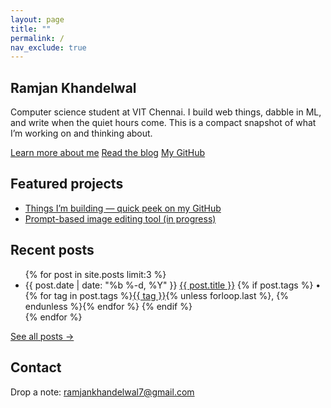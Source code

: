```yaml
---
layout: page
title: ""
permalink: /
nav_exclude: true
---
```


<section class="hero">
  <h1>Ramjan Khandelwal</h1>
  <p>Computer science student at VIT Chennai. I build web things, dabble in ML, and write when the quiet hours come. This is a compact snapshot of what I’m working on and thinking about.</p>
</section>

<section class="cta">
  <a class="btn" href="/about/">Learn more about me</a>
  <a class="btn" href="/blog/">Read the blog</a>
  <a class="btn" href="https://github.com/ravenZ3" target="_blank" rel="noopener">My GitHub</a>
</section>

<section class="featured-projects">
  <h2>Featured projects</h2>
  <ul>
    <li><a href="https://github.com/ravenZ3" target="_blank" rel="noopener">Things I’m building — quick peek on my GitHub</a></li>
    <li><a href="/projects/prompt-image-tool/">Prompt-based image editing tool (in progress)</a></li>
  </ul>
</section>

<section class="recent-posts">
  <h2>Recent posts</h2>
  <ul>
    {% for post in site.posts limit:3 %}
      <li>
        <time>{{ post.date | date: "%b %-d, %Y" }}</time>
        <a href="{{ post.url | relative_url }}">{{ post.title }}</a>
        {% if post.tags %}
          <span class="meta">• {% for tag in post.tags %}<a href="{{ '/tags/#' | append: tag | relative_url }}">{{ tag }}</a>{% unless forloop.last %}, {% endunless %}{% endfor %}</span>
        {% endif %}
      </li>
    {% endfor %}
  </ul>
  <p><a href="/blog/">See all posts →</a></p>
</section>

<section class="contact">
  <h2>Contact</h2>
  <p>Drop a note: <a href="mailto:ramjankhandelwal7@gmail.com">ramjankhandelwal7@gmail.com</a></p>
</section>

